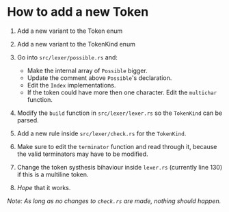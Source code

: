 
# How to add a new Token

1. Add a new variant to the Token enum

2. Add a new variant to the TokenKind enum

3. Go into `src/lexer/possible.rs` and:
   - Make the internal array of `Possible` bigger.
   - Update the comment above `Possible`'s declaration.
   - Edit the `Index` implementations.
   - If the token could have more then one character. Edit the `multichar` function.

4. Modify the `build` function in `src/lexer/lexer.rs` so the `TokenKind` can be parsed.

5. Add a new rule inside `src/lexer/check.rs` for the `TokenKind`.

6. Make sure to edit the `terminator` function and read through it, because the valid terminators may have to be modified.

7. Change the token systhesis bihaviour inside `lexer.rs` (currently line 130) if this is a multiline token.

8. *Hope* that it works.

*Note: As long as no changes to `check.rs` are made, nothing should happen.*
